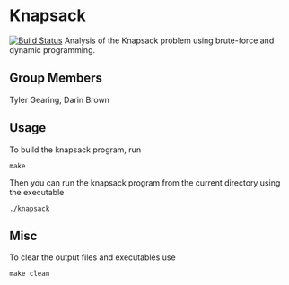 # Knapsack
[![Build Status](https://travis-ci.com/ezquire/Knapsack.svg?branch=master)](https://travis-ci.com/ezquire/Knapsack)
Analysis of the Knapsack problem using brute-force and dynamic programming.

## Group Members
Tyler Gearing, Darin Brown


Usage
-----

To build the knapsack program, run
```
make
```

Then you can run the knapsack program from the current directory using the executable
```
./knapsack
```

Misc
-----

To clear the output files and executables use
```
make clean
```

